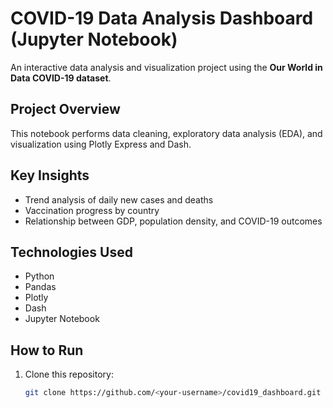 # COVID-19 Data Analysis Dashboard (Jupyter Notebook)

An interactive data analysis and visualization project using the **Our World in Data COVID-19 dataset**.

## Project Overview
This notebook performs data cleaning, exploratory data analysis (EDA), and visualization using Plotly Express and Dash.

## Key Insights
- Trend analysis of daily new cases and deaths  
- Vaccination progress by country  
- Relationship between GDP, population density, and COVID-19 outcomes  

## Technologies Used
- Python
- Pandas
- Plotly
- Dash
- Jupyter Notebook

## How to Run
1. Clone this repository:
   ```bash
   git clone https://github.com/<your-username>/covid19_dashboard.git
